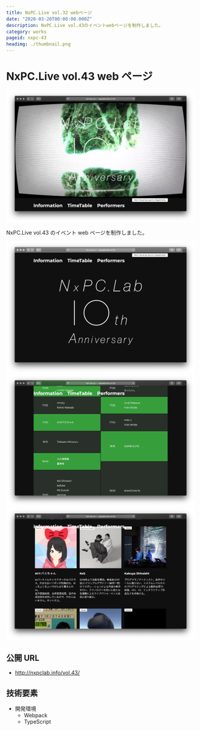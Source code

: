 ```yaml
---
title: NxPC.Live vol.32 webページ
date: "2020-03-20T00:00:00.000Z"
description: NxPC.Live vol.43のイベントwebページを制作しました。
category: works
pageid: nxpc-43
headimg: ./thumbnail.png
---
```


# NxPC.Live vol.43 web ページ

![NxPC.Live vol.43 - ヘッダー部分(Visual by Ayumu Nagamatsu)](./nxpc-43-0.png "NxPC.Live vol.43 - ヘッダー部分(Visual by Ayumu Nagamatsu)")

NxPC.Live vol.43 のイベント web ページを制作しました。

![](./nxpc-43-1.png)
![](./nxpc-43-2.png)
![](./nxpc-43-3.png)

## 公開 URL

- http://nxpclab.info/vol.43/

## 技術要素

- 開発環境
  - Webpack
  - TypeScript
